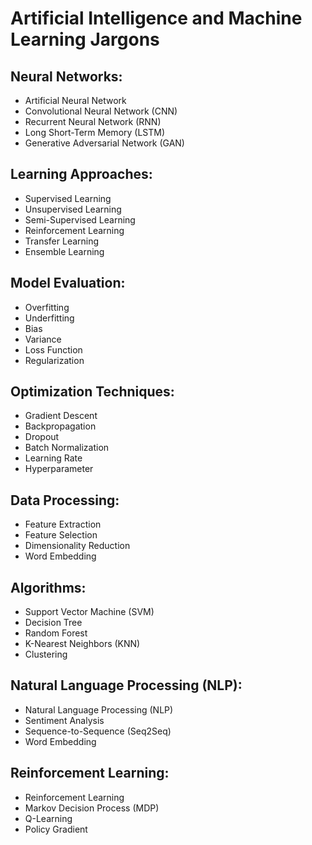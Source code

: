 # Artificial Intelligence and Machine Learning Jargons

## Neural Networks:

- Artificial Neural Network
- Convolutional Neural Network (CNN)
- Recurrent Neural Network (RNN)
- Long Short-Term Memory (LSTM)
- Generative Adversarial Network (GAN)

## Learning Approaches:
- Supervised Learning
- Unsupervised Learning
- Semi-Supervised Learning
- Reinforcement Learning
- Transfer Learning
- Ensemble Learning

## Model Evaluation:
- Overfitting
- Underfitting
- Bias
- Variance
- Loss Function
- Regularization

## Optimization Techniques:
- Gradient Descent
- Backpropagation
- Dropout
- Batch Normalization
- Learning Rate
- Hyperparameter

## Data Processing:
- Feature Extraction
- Feature Selection
- Dimensionality Reduction
- Word Embedding

## Algorithms:
- Support Vector Machine (SVM)
- Decision Tree
- Random Forest
- K-Nearest Neighbors (KNN)
- Clustering

## Natural Language Processing (NLP):
- Natural Language Processing (NLP)
- Sentiment Analysis
- Sequence-to-Sequence (Seq2Seq)
- Word Embedding

## Reinforcement Learning:
- Reinforcement Learning
- Markov Decision Process (MDP)
- Q-Learning
- Policy Gradient